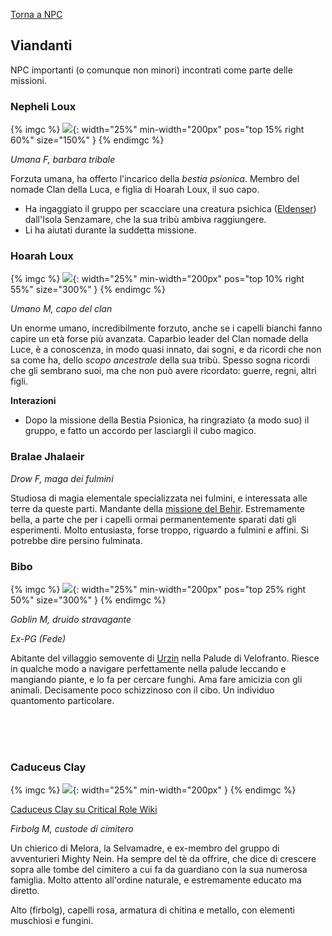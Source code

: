 [Torna a NPC](../npc)

## Viandanti

NPC importanti (o comunque non minori) incontrati come parte delle missioni.

### Nepheli Loux

{% imgc %}
![](https://pbs.twimg.com/media/FPzLDcQX0AUmmt9?format=jpg&name=medium){: width="25%" min-width="200px" pos="top 15% right 60%" size="150%" }
{% endimgc %}

*Umana F, barbara tribale*

Forzuta umana, ha offerto l'incarico della *bestia psionica*. Membro del nomade Clan della Luca, e figlia di Hoarah Loux, il suo capo.

- Ha ingaggiato il gruppo per scacciare una creatura psichica ([Eldenser](#eldenser)) dall'Isola Senzamare, che la sua tribù ambiva raggiungere.
- Li ha aiutati durante la suddetta missione.

### Hoarah Loux

{% imgc %}
![](https://s1.zerochan.net/Hoarah.Loux.600.3598352.jpg){: width="25%" min-width="200px" pos="top 10% right 55%" size="300%" }
{% endimgc %}

*Umano M, capo del clan*

Un enorme umano, incredibilmente forzuto, anche se i capelli bianchi fanno capire un età forse più avanzata. Caparbio leader del Clan nomade della Luce, è a conoscenza, in modo quasi innato, dai sogni, e da ricordi che non sa come ha, dello *scopo ancestrale* della sua tribù. Spesso sogna ricordi che gli sembrano suoi, ma che non può avere ricordato: guerre, regni, altri figli.

**Interazioni**

- Dopo la missione della Bestia Psionica, ha ringraziato (a modo suo) il gruppo, e fatto un accordo per lasciargli il cubo magico.

### Bralae Jhalaeir
*Drow F, maga dei fulmini*

Studiosa di magia elementale specializzata nei fulmini, e interessata alle terre da queste parti. Mandante della [missione del Behir](./quest.md#behir). Estremamente bella, a parte che per i capelli ormai permanentemente sparati dati gli esperimenti. Molto entusiasta, forse troppo, riguardo a fulmini e affini. Si potrebbe dire persino fulminata.

### Bibo

{% imgc %}
![](https://i.imgur.com/eInBERC.png){: width="25%" min-width="200px" pos="top 25% right 50%" size="300%" }
{% endimgc %}

*Goblin M, druido stravagante*

*Ex-PG (Fede)*

Abitante del villaggio semovente di [Urzin](/xho/luoghi#urzin) nella Palude di Velofranto. Riesce in qualche modo a navigare perfettamente nella palude leccando e mangiando piante, e lo fa per cercare funghi. Ama fare amicizia con gli animali. Decisamente poco schizzinoso con il cibo. Un individuo quantomento particolare.

<br>
<br>
<br>

### Caduceus Clay

{% imgc %}
![](https://i.imgur.com/UeRIYZM.png){: width="25%" min-width="200px" }
{% endimgc %}

[Caduceus Clay su Critical Role Wiki](https://criticalrole.fandom.com/wiki/Caduceus_Clay)

*Firbolg M, custode di cimitero*

Un chierico di Melora, la Selvamadre, e ex-membro del gruppo di avventurieri Mighty Nein. Ha sempre del tè da offrire, che dice di crescere sopra alle tombe del cimitero a cui fa da guardiano con la sua numerosa famiglia. Molto attento all'ordine naturale, e estremamente educato ma diretto.

Alto (firbolg), capelli rosa, armatura di chitina e metallo, con elementi muschiosi e fungini.

<br>
<br>
<br>